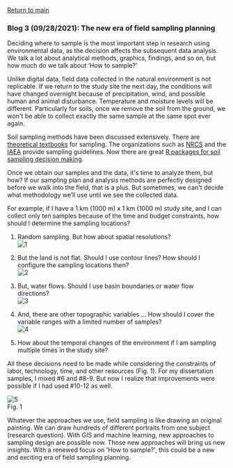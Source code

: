 <a href="https://misayasu.github.io/">Return to main</a><br/>

### Blog 3 (09/28/2021): The new era of field sampling planning

Deciding where to sample is the most important step in research using environmental data, as the decision affects the subsequent data analysis. We talk a lot about analytical methods, graphics, findings, and so on, but how much do we talk about ‘How to sample?'<br/>

Unlike digital data, field data collected in the natural environment is not replicable. If we return to the study site the next day, the conditions will have changed overnight because of precipitation, wind, and possible human and animal disturbance. Temperature and moisture levels will be different. Particularly for soils, once we remove the soil from the ground, we won't be able to collect exactly the same sample at the same spot ever again.<br/>

Soil sampling methods have been discussed extensively. There are <a href="https://www.amazon.com/Sampling-Steven-K-Thompson/dp/0470402318/ref=sr_1_1?dchild=1&keywords=sampling&qid=1632881693&sr=8-1" target="_blank">theoretical textbooks</a> for sampling. The organizations such as <a href="https://www.nrcs.usda.gov/Internet/FSE_DOCUMENTS/nrcs142p2_052523.pdf" target="_blank">NRCS</a> and the <a href="https://www-pub.iaea.org/MTCD/Publications/PDF/trs475_web.pdf" target="_blank">IAEA</a> provide sampling guidelines. Now there are great <a href="https://www.sciencedirect.com/science/article/pii/S0016706118308425?casa_token=eQnGhKvpVWEAAAAA:U6b4v950xsDVIfp68S5kR_eCrJIG0Y9IICuICeMnQEP9jqRxNio7Am-3Miq5272miMKkP_Y" target="_blank">R packages for soil sampling decision making</a>.<br/>

Once we obtain our samples and the data, it's time to analyze them, but how? If our sampling plan and analysis methods are perfectly designed before we walk into the field, that is a plus. But sometimes, we can't decide what methodology we’ll use until we see the collected data.<br/>

For example, if I have a 1 km (1000 m) x 1 km (1000 m) study site, and I can collect only ten samples because of the time and budget constraints, how should I determine the sampling locations?<br/>

1) Random sampling. But how about spatial resolutions?<br/>
![1](https://user-images.githubusercontent.com/24228560/135190363-30722a68-85ed-4b91-b3f3-5f875d055335.jpg)<br/>

2) But the land is not flat. Should I use contour lines? How should I configure the sampling locations then?<br/>
![2](https://user-images.githubusercontent.com/24228560/135296158-fca08daf-b357-43e7-93dd-b634aa2d2fad.jpg)<br/>

3) But, water flows. Should I use basin boundaries or water flow directions?<br/>
![3](https://user-images.githubusercontent.com/24228560/135298107-92ce6d6f-35c2-44b6-a7fd-b59818ba56d5.jpg)<br/>

4) And, there are other topographic variables … How should I cover the variable ranges with a limited number of samples?<br/>
![4](https://user-images.githubusercontent.com/24228560/135190871-36872f2e-b02d-4b77-ab57-eabf9b7cb948.jpg)<br/>
 
5) How about the temporal changes of the environment if I am sampling multiple times in the study site?<br/>

All these decisions need to be made while considering the constraints of labor, technology, time, and other resources (Fig. 1). For my dissertation samples, I mixed #6 and #8-9. But now I realize that improvements were possible if I had used #10-12 as well.<br/>

![5](https://user-images.githubusercontent.com/24228560/135191230-48f9d7e5-0328-4197-abc5-14bbae7ab247.jpg)<br/>
Fig. 1<br/>

Whatever the approaches we use, field sampling is like drawing an original painting. We can draw hundreds of different portraits from one subject (research question). With GIS and machine learning, new approaches to sampling design are possible now. Those new approaches will bring us new insights. With a renewed focus on 'How to sample?', this could be a new and exciting era of field sampling planning.
